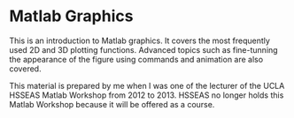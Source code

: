 # Matlab Graphics
This is an introduction to Matlab graphics.
It covers the most frequently used 2D and 3D plotting functions.
Advanced topics such as fine-tunning the appearance of the figure using commands and animation are also covered.

This material is prepared by me when I was one of the lecturer of the UCLA HSSEAS Matlab Workshop from 2012 to 2013.
HSSEAS no longer holds this Matlab Workshop because it will be offered as a course.
